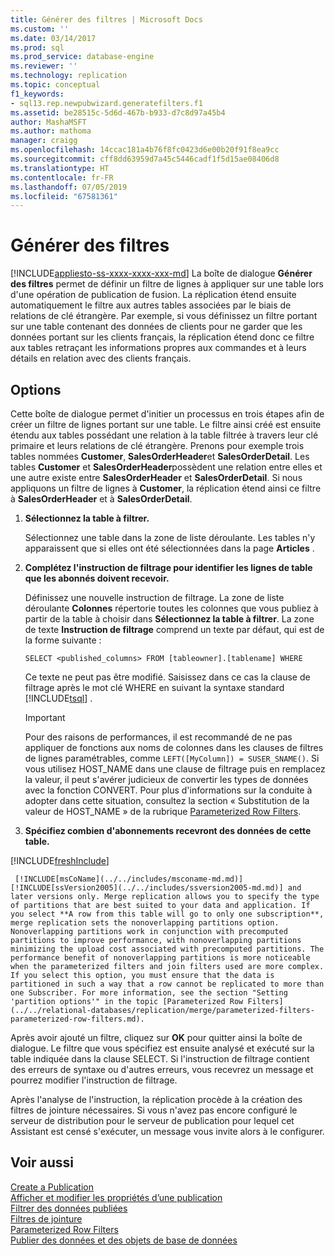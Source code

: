 ```yaml
---
title: Générer des filtres | Microsoft Docs
ms.custom: ''
ms.date: 03/14/2017
ms.prod: sql
ms.prod_service: database-engine
ms.reviewer: ''
ms.technology: replication
ms.topic: conceptual
f1_keywords:
- sql13.rep.newpubwizard.generatefilters.f1
ms.assetid: be28515c-5d6d-467b-b933-d7c8d97a45b4
author: MashaMSFT
ms.author: mathoma
manager: craigg
ms.openlocfilehash: 14ccac181a4b76f8fc0423d6e00b20f91f8ea9cc
ms.sourcegitcommit: cff8dd63959d7a45c5446cadf1f5d15ae08406d8
ms.translationtype: HT
ms.contentlocale: fr-FR
ms.lasthandoff: 07/05/2019
ms.locfileid: "67581361"
---
```

# <a name="generate-filters"></a>Générer des filtres
[!INCLUDE[appliesto-ss-xxxx-xxxx-xxx-md](../../includes/appliesto-ss-xxxx-xxxx-xxx-md.md)]
  La boîte de dialogue **Générer des filtres** permet de définir un filtre de lignes à appliquer sur une table lors d'une opération de publication de fusion. La réplication étend ensuite automatiquement le filtre aux autres tables associées par le biais de relations de clé étrangère. Par exemple, si vous définissez un filtre portant sur une table contenant des données de clients pour ne garder que les données portant sur les clients français, la réplication étend donc ce filtre aux tables retraçant les informations propres aux commandes et à leurs détails en relation avec des clients français.  
  
## <a name="options"></a>Options  
 Cette boîte de dialogue permet d'initier un processus en trois étapes afin de créer un filtre de lignes portant sur une table. Le filtre ainsi créé est ensuite étendu aux tables possédant une relation à la table filtrée à travers leur clé primaire et leurs relations de clé étrangère. Prenons pour exemple trois tables nommées **Customer**, **SalesOrderHeader**et **SalesOrderDetail**. Les tables **Customer** et **SalesOrderHeader**possèdent une relation entre elles et une autre existe entre **SalesOrderHeader** et **SalesOrderDetail**. Si nous appliquons un filtre de lignes à **Customer**, la réplication étend ainsi ce filtre à **SalesOrderHeader** et à **SalesOrderDetail**.  
  
1.  **Sélectionnez la table à filtrer.**  
  
     Sélectionnez une table dans la zone de liste déroulante. Les tables n'y apparaissent que si elles ont été sélectionnées dans la page **Articles** .  
  
2.  **Complétez l'instruction de filtrage pour identifier les lignes de table que les abonnés doivent recevoir.**  
  
     Définissez une nouvelle instruction de filtrage. La zone de liste déroulante **Colonnes** répertorie toutes les colonnes que vous publiez à partir de la table à choisir dans **Sélectionnez la table à filtrer**. La zone de texte **Instruction de filtrage** comprend un texte par défaut, qui est de la forme suivante :  
  
     `SELECT <published_columns> FROM [tableowner].[tablename] WHERE`  
  
     Ce texte ne peut pas être modifié. Saisissez dans ce cas la clause de filtrage après le mot clé WHERE en suivant la syntaxe standard [!INCLUDE[tsql](../../includes/tsql-md.md)] .  
  
    > [!IMPORTANT]  
    >  Pour des raisons de performances, il est recommandé de ne pas appliquer de fonctions aux noms de colonnes dans les clauses de filtres de lignes paramétrables, comme `LEFT([MyColumn]) = SUSER_SNAME()`. Si vous utilisez HOST_NAME dans une clause de filtrage puis en remplacez la valeur, il peut s'avérer judicieux de convertir les types de données avec la fonction CONVERT. Pour plus d'informations sur la conduite à adopter dans cette situation, consultez la section « Substitution de la valeur de HOST_NAME » de la rubrique [Parameterized Row Filters](../../relational-databases/replication/merge/parameterized-filters-parameterized-row-filters.md).  
  
3.  **Spécifiez combien d'abonnements recevront des données de cette table.**  

[!INCLUDE[freshInclude](../../includes/paragraph-content/fresh-note-steps-feedback.md)]

     [!INCLUDE[msCoName](../../includes/msconame-md.md)] [!INCLUDE[ssVersion2005](../../includes/ssversion2005-md.md)] and later versions only. Merge replication allows you to specify the type of partitions that are best suited to your data and application. If you select **A row from this table will go to only one subscription**, merge replication sets the nonoverlapping partitions option. Nonoverlapping partitions work in conjunction with precomputed partitions to improve performance, with nonoverlapping partitions minimizing the upload cost associated with precomputed partitions. The performance benefit of nonoverlapping partitions is more noticeable when the parameterized filters and join filters used are more complex. If you select this option, you must ensure that the data is partitioned in such a way that a row cannot be replicated to more than one Subscriber. For more information, see the section "Setting 'partition options'" in the topic [Parameterized Row Filters](../../relational-databases/replication/merge/parameterized-filters-parameterized-row-filters.md).  
  
 Après avoir ajouté un filtre, cliquez sur **OK** pour quitter ainsi la boîte de dialogue. Le filtre que vous spécifiez est ensuite analysé et exécuté sur la table indiquée dans la clause SELECT. Si l'instruction de filtrage contient des erreurs de syntaxe ou d'autres erreurs, vous recevrez un message et pourrez modifier l'instruction de filtrage.  
  
 Après l'analyse de l'instruction, la réplication procède à la création des filtres de jointure nécessaires. Si vous n'avez pas encore configuré le serveur de distribution pour le serveur de publication pour lequel cet Assistant est censé s'exécuter, un message vous invite alors à le configurer.  
  
## <a name="see-also"></a>Voir aussi  
 [Create a Publication](../../relational-databases/replication/publish/create-a-publication.md)   
 [Afficher et modifier les propriétés d’une publication](../../relational-databases/replication/publish/view-and-modify-publication-properties.md)   
 [Filtrer des données publiées](../../relational-databases/replication/publish/filter-published-data.md)   
 [Filtres de jointure](../../relational-databases/replication/merge/join-filters.md)   
 [Parameterized Row Filters](../../relational-databases/replication/merge/parameterized-filters-parameterized-row-filters.md)   
 [Publier des données et des objets de base de données](../../relational-databases/replication/publish/publish-data-and-database-objects.md)  
  
  
